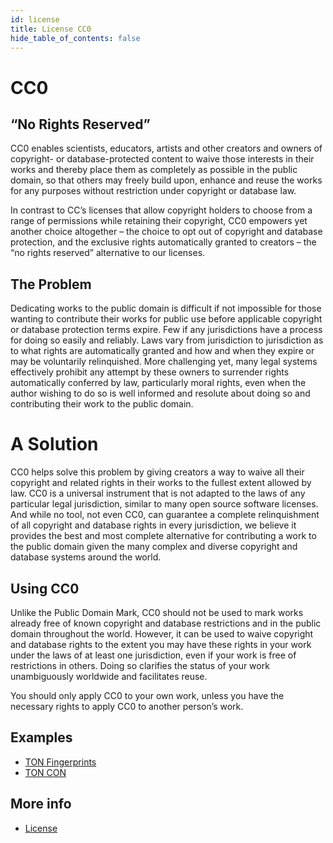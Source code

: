 ```yaml
---
id: license
title: License CC0
hide_table_of_contents: false
---
```


# CC0

## “No Rights Reserved”

CC0 enables scientists, educators, artists and other creators and owners of copyright- or database-protected content to waive those interests in their works and thereby place them as completely as possible in the public domain, so that others may freely build upon, enhance and reuse the works for any purposes without restriction under copyright or database law.

In contrast to CC’s licenses that allow copyright holders to choose from a range of permissions while retaining their copyright, CC0 empowers yet another choice altogether – the choice to opt out of copyright and database protection, and the exclusive rights automatically granted to creators – the “no rights reserved” alternative to our licenses.

## The Problem

Dedicating works to the public domain is difficult if not impossible for those wanting to contribute their works for public use before applicable copyright or database protection terms expire. Few if any jurisdictions have a process for doing so easily and reliably. Laws vary from jurisdiction to jurisdiction as to what rights are automatically granted and how and when they expire or may be voluntarily relinquished. More challenging yet, many legal systems effectively prohibit any attempt by these owners to surrender rights automatically conferred by law, particularly moral rights, even when the author wishing to do so is well informed and resolute about doing so and contributing their work to the public domain.

# A Solution

CC0 helps solve this problem by giving creators a way to waive all their copyright and related rights in their works to the fullest extent allowed by law. CC0 is a universal instrument that is not adapted to the laws of any particular legal jurisdiction, similar to many open source software licenses. And while no tool, not even CC0, can guarantee a complete relinquishment of all copyright and database rights in every jurisdiction, we believe it provides the best and most complete alternative for contributing a work to the public domain given the many complex and diverse copyright and database systems around the world.

## Using CC0

Unlike the Public Domain Mark, CC0 should not be used to mark works already free of known copyright and database restrictions and in the public domain throughout the world. However, it can be used to waive copyright and database rights to the extent you may have these rights in your work under the laws of at least one jurisdiction, even if your work is free of restrictions in others. Doing so clarifies the status of your work unambiguously worldwide and facilitates reuse.

You should only apply CC0 to your own work, unless you have the necessary rights to apply CC0 to another person’s work.

## Examples

- [TON Fingerprints](https://github.com/mir-one/fingerprints)
- [TON CON](https://github.com/DAO-TON-CON/boilerpoint/blob/main/TONCON.metaspace#L6)

## More info

- [License](https://creativecommons.org/choose/zero/)
